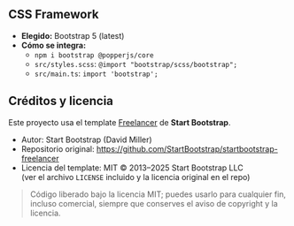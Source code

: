 ## CSS Framework
- **Elegido:** Bootstrap 5 (latest)
- **Cómo se integra:**
  - `npm i bootstrap @popperjs/core`
  - `src/styles.scss`: `@import "bootstrap/scss/bootstrap";`
  - `src/main.ts`: `import 'bootstrap';`
## Créditos y licencia

Este proyecto usa el template [Freelancer](https://startbootstrap.com/theme/freelancer) de **Start Bootstrap**.

- Autor: Start Bootstrap (David Miller)
- Repositorio original: https://github.com/StartBootstrap/startbootstrap-freelancer
- Licencia del template: MIT © 2013–2025 Start Bootstrap LLC  
  (ver el archivo `LICENSE` incluido y la licencia original en el repo)

> Código liberado bajo la licencia MIT; puedes usarlo para cualquier fin, incluso comercial, siempre que conserves el aviso de copyright y la licencia.
